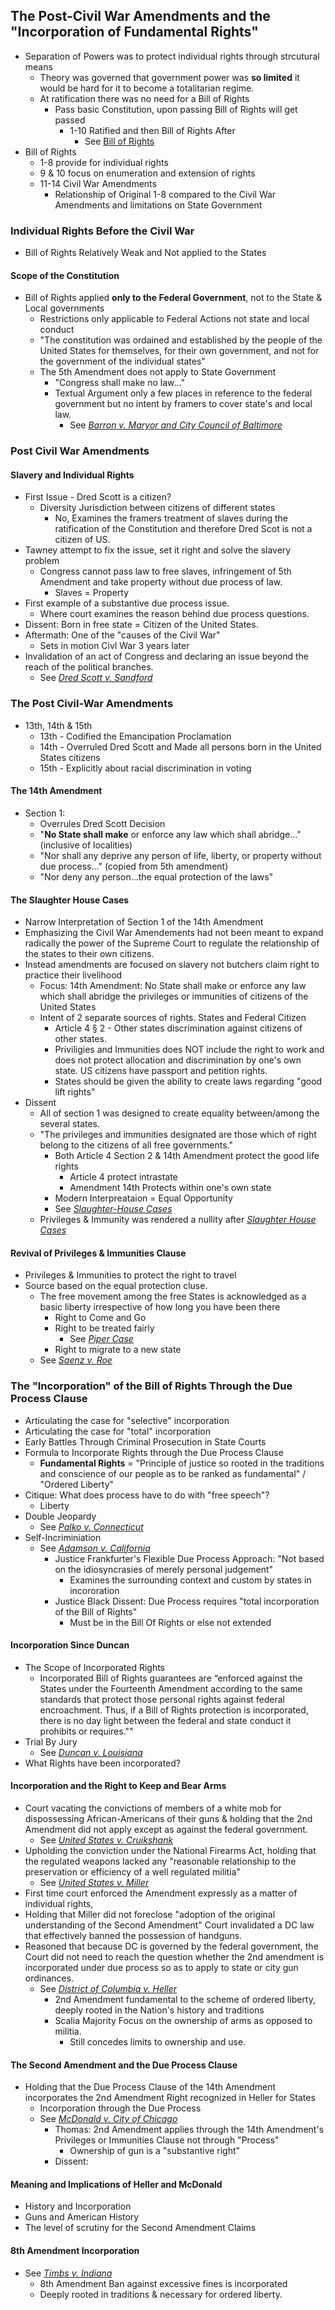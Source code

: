## The Post-Civil War Amendments and the "Incorporation of Fundamental Rights"
- Separation of Powers was to protect individual rights through strcutural means
  - Theory was governed that government power was **so limited** it would be hard for it to become a totalitarian regime.
  - At ratification there was no need for a Bill of Rights
    - Pass basic Constitution, upon passing Bill of Rights will get passed
      - 1-10 Ratified and then Bill of Rights After
        - See [Bill of Rights](link)
- Bill of Rights
  - 1-8 provide for individual rights
  - 9 & 10 focus on enumeration and extension of rights
  - 11-14 Civil War Amendments
    - Relationship of Original 1-8 compared to the Civil War Amendments and limitations on State Government

### Individual Rights Before the Civil War
- Bill of Rights Relatively Weak and Not applied to the States
#### Scope of the Constitution
- Bill of Rights applied **only to the Federal Government**, not to the State & Local governments
  - Restrictions only applicable to Federal Actions not state and local conduct
  - "The constitution was ordained and established by the people of the United States for themselves, for their own government, and not for the government of the individual states"
  - The 5th Amendment does not apply to State Government
    - "Congress shall make no law..."
    - Textual Argument only a few places in reference to the federal government but no intent by framers to cover state's and local law.
      - See *[Barron v. Maryor and City Council of Baltimore](https://github.com/alexeibex/alexeibex.github.io/blob/master/constitutionallaw.md#case-barron-v-mayor-and-city-council-of-baltimore)*

### Post Civil War Amendments
#### Slavery and Individual Rights
  - First Issue - Dred Scott is a citizen?
    - Diversity Jurisdiction between citizens of different states
      - No, Examines the framers treatment of slaves during the ratification of the Constitution and therefore Dred Scot is not a citizen of US.
  - Tawney attempt to fix the issue, set it right and solve the slavery problem
    - Congress cannot pass law to free slaves, infringement of 5th Amendment and take property without due process of law.
      - Slaves = Property
  - First example of a substantive due process issue.
    - Where court examines the reason behind due process questions.
  - Dissent: Born in free state = Citizen of the United States.
  - Aftermath: One of the "causes of the Civil War"
    - Sets in motion Civl War 3 years later
  - Invalidation of an act of Congress and declaring an issue beyond the reach of the political branches.
    - See *[Dred Scott v. Sandford](link)*

### The Post Civil-War Amendments
- 13th, 14th & 15th
  - 13th - Codified the Emancipation Proclamation
  - 14th - Overruled Dred Scott and Made all persons born in the United States citizens
  - 15th - Explicitly about racial discrimination in voting

#### The 14th Amendment
  - Section 1:
    - Overrules Dred Scott Decision
    - "**No State shall make** or enforce any law which shall abridge..." (inclusive of localities)
    - "Nor shall any deprive any person of life, liberty, or property without due process..." (copied from 5th amendment)
    - "Nor deny any person...the equal protection of the laws"


#### The Slaughter House Cases
- Narrow Interpretation of Section 1 of the 14th Amendment
- Emphasizing the Civil War Amendements had not been meant to expand radically the power of the Supreme Court to regulate the relationship of the states to their own citizens.
- Instead amendments are focused on slavery not butchers claim right to practice their livelihood
  - Focus: 14th Amendment: No State shall make or enforce any law which shall abridge the privileges or immunities of citizens of the United States
  - Intent of 2 separate sources of rights. States and Federal Citizen
    - Article 4 § 2 - Other states discrimination against citizens of other states.
    - Priviligies and Immunities does NOT include the right to work and does not protect allocation and discrimination by one's own state. US citizens have passport and petition rights.
    - States should be given the ability to create laws regarding "good lift rights"
- Dissent
  - All of section 1 was designed to create equality between/among the several states.
  - "The privileges and immunities designated are those which of right belong to the citizens of all free governments."
    - Both Article 4 Section 2 & 14th Amendment protect the good life rights
      - Article 4 protect intrastate
      - Amendment 14th Protects within one's own state
    - Modern Interpreataion = Equal Opportunity
    - See *[Slaughter-House Cases](link)*
  - Privileges & Immunity was rendered a nullity after *[Slaughter House Cases](link)*

#### Revival of Privileges & Immunities Clause
- Privileges & Immunities to protect the right to travel
- Source based on the equal protection cluse.
  - The free movement among the free States is acknowledged as a basic liberty irrespective of how long you have been there
    - Right to Come and Go
    - Right to be treated fairly
      - See *[Piper Case](link)*
    - Right to migrate to a new state
  - See *[Saenz v. Roe](link)*

### The "Incorporation" of the Bill of Rights Through the Due Process Clause
- Articulating the case for "selective" incorporation
- Articulating the case for "total" incorporation
- Early Battles Through Criminal Prosecution in State Courts
- Formula to Incorporate Rights through the Due Process Clause
  - **Fundamental Rights** = "Principle of justice so rooted in the traditions and conscience of our people as to be ranked as fundamental" / "Ordered Liberty"
- Citique: What does process have to do with "free speech"?
  - Liberty
- Double Jeopardy
  - See *[Palko v. Connecticut](link)*
- Self-Incriminiation
  - See *[Adamson v. California](link)*
    - Justice Frankfurter's Flexible Due Process Approach: "Not based on the idiosyncrasies of merely personal judgement"
      - Examines the surrounding context and custom by states in incororation
    - Justice Black Dissent: Due Process requires "total incorporation of the Bill of Rights"
      - Must be in the Bill Of Rights or else not extended

#### Incorporation Since Duncan
- The Scope of Incorporated Rights
  - Incorporated Bill of Rights guarantees are “enforced against the States under the Fourteenth Amendment according to the same  standards that protect those personal rights against federal encroachment. Thus, if a Bill of Rights protection is  incorporated, there is no day light between the federal and state conduct it prohibits or requires.""
- Trial By Jury
  - See *[Duncan v. Louisiana](link)*
- What Rights have been incorporated?


#### Incorporation and the Right to Keep and Bear Arms
  - Court vacating the convictions of members of a white mob for dispossessing African-Americans of their guns & holding that the 2nd Amendment did not apply except as against the federal government.
    - See *[United States v. Cruikshank](link)*
  - Upholding the conviction under the National Firearms Act, holding that the regulated weapons lacked any "reasonable relationship to the preservation or efficiency of a well regulated militia"
    - See *[United States v. Miller](link)*
  - First time court enforced the Amendment expressly as a matter of individual rights,
  - Holding that Miller did not foreclose "adoption of the original understanding of the Second Amendment" Court invalidated a DC law that effectively banned the possession of handguns.
  - Reasoned that because DC is governed by the federal government, the Court did not need to reach the question whether the 2nd amendment is incorporated under due process so as to apply to state or city gun ordinances.
    - See *[District of Columbia v. Heller](link)*
      - 2nd Amendment fundamental to the scheme of ordered liberty, deeply rooted in the Nation's history and traditions
      - Scalia Majority Focus on the ownership of arms as opposed to militia.
        - Still concedes limits to ownership and use.

#### The Second Amendment and the Due Process Clause
  - Holding that the Due Process Clause of the 14th Amendment incorporates the 2nd Amendment Right recognized in Heller for States
    - Incorporation through the Due Process
    - See *[McDonald v. City of Chicago](link)*
      - Thomas: 2nd Amendment applies through the 14th Amendment's Privileges or Immunities Clause not through "Process"
        - Ownership of gun is a "substantive right"
      - Dissent:

#### Meaning and Implications of Heller and McDonald
- History and Incorporation
- Guns and American History
- The level of scrutiny for the Second Amendment Claims


#### 8th Amendment Incorporation
- See *[Timbs v. Indiana](link)*
  - 8th Amendment Ban against excessive fines is incorporated
  - Deeply rooted in traditions & necessary for ordered liberty.
